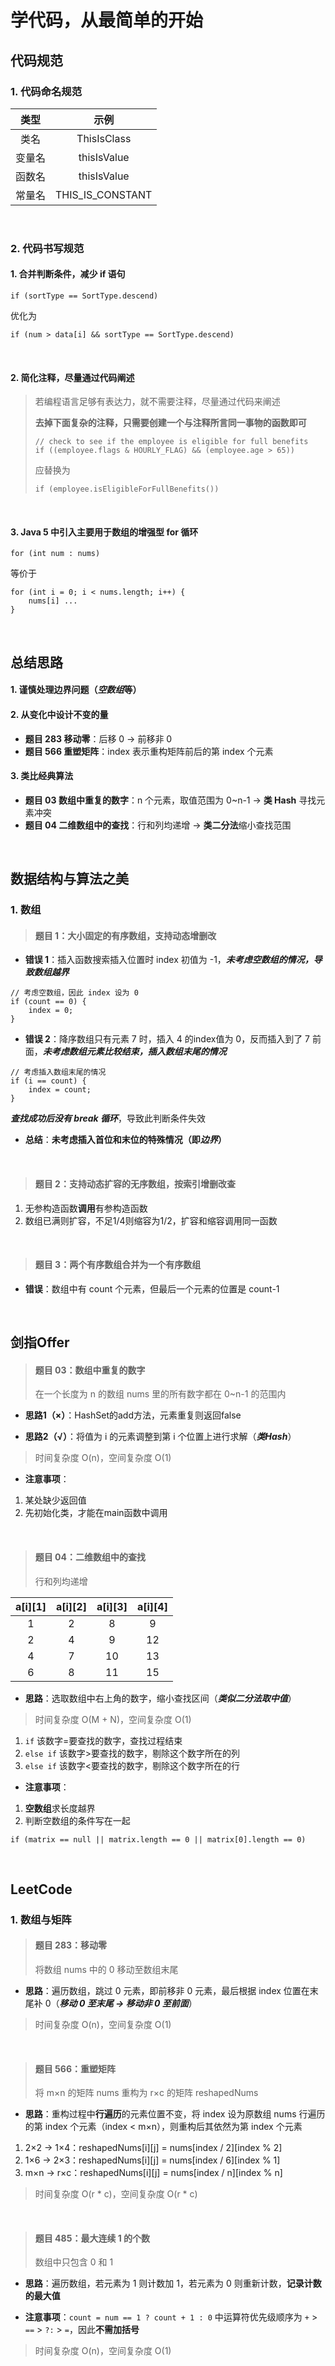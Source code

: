 # **学代码，从最简单的开始**

## **代码规范**

### **1. 代码命名规范**

|类型|示例|
|:--:|:--------:|
|类名|ThisIsClass|
|变量名|thisIsValue|
|函数名|thisIsValue|
|常量名|THIS_IS_CONSTANT|

<br>

### **2. 代码书写规范**

#### 1. 合并判断条件，减少 if 语句

```
if (sortType == SortType.descend)
```
优化为
```
if (num > data[i] && sortType == SortType.descend)
```

<br>

#### 2. 简化注释，尽量通过代码阐述

> 若编程语言足够有表达力，就不需要注释，尽量通过代码来阐述
>
> **去掉下面复杂的注释，只需要创建一个与注释所言同一事物的函数即可**
>
> ```
> // check to see if the employee is eligible for full benefits
> if ((employee.flags & HOURLY_FLAG) && (employee.age > 65))
> ```
> 应替换为
> ```
> if (employee.isEligibleForFullBenefits())
> ```

<br>

#### 3. **Java 5** 中引入主要用于**数组**的**增强型 for 循环**

```
for (int num : nums)
```
等价于
```
for (int i = 0; i < nums.length; i++) {
    nums[i] ...
}
```

<br>

## **总结思路**

#### 1. 谨慎处理边界问题（***空数组***等）

#### 2. 从变化中设计**不变**的量
- **题目 283 移动零**：后移 0 → 前移非 0
- **题目 566 重塑矩阵**：index 表示重构矩阵前后的第 index 个元素

#### 3. **类比**经典算法
- **题目 03 数组中重复的数字**：n 个元素，取值范围为 0~n-1 → **类 Hash** 寻找元素冲突
- **题目 04 二维数组中的查找**：行和列均递增 → **类二分法**缩小查找范围
 
<br>

## **数据结构与算法之美**

### **1. 数组**

> #### **题目 1：大小固定的有序数组，支持动态增删改**

- **错误 1**：插入函数搜索插入位置时 index 初值为 -1，***未考虑空数组的情况，导致数组越界***


```
// 考虑空数组，因此 index 设为 0
if (count == 0) {
    index = 0;
}
```

- **错误 2**：降序数组只有元素 7 时，插入 4 的index值为 0，反而插入到了 7 前面，***未考虑数组元素比较结束，插入数组末尾的情况***
```
// 考虑插入数组末尾的情况
if (i == count) {
    index = count;
}
```
***查找成功后没有 break 循环***，导致此判断条件失效

- **总结**：**未考虑插入首位和末位的特殊情况（即*边界*）**

<br>

> #### **题目 2：支持动态扩容的无序数组，按索引增删改查**

1. 无参构造函数**调用**有参构造函数
2. 数组已满则扩容，不足1/4则缩容为1/2，扩容和缩容调用同一函数

<br>

> #### **题目 3：两个有序数组合并为一个有序数组**

- **错误**：数组中有 count 个元素，但最后一个元素的位置是 count-1

<br>

## **剑指Offer**

> #### **题目 03：数组中重复的数字**
> 在一个长度为 n 的数组 nums 里的所有数字都在 0~n-1 的范围内

- **思路1（×）**：HashSet的add方法，元素重复则返回false

- **思路2（√）**：将值为 i 的元素调整到第 i 个位置上进行求解（***类Hash***）
> 时间复杂度 O(n)，空间复杂度 O(1)

- **注意事项**：
1. 某处缺少返回值
2. 先初始化类，才能在main函数中调用

<br>

> #### **题目 04：二维数组中的查找**
> 行和列均递增

|a[i][1]|a[i][2]|a[i][3]|a[i][4]|
|:-:|:-:|:-:|:-:|
|1|2|8|9|
|2|4|9|12|
|4|7|10|13|
|6|8|11|15|
 
- **思路**：选取数组中右上角的数字，缩小查找区间（***类似二分法取中值***）
> 时间复杂度 O(M + N)，空间复杂度 O(1)
1. `if` 该数字=要查找的数字，查找过程结束
2. `else if` 该数字>要查找的数字，剔除这个数字所在的列
3. `else if` 该数字<要查找的数字，剔除这个数字所在的行

- **注意事项**：
1. **空数组**求长度越界
2. 判断空数组的条件写在一起
```
if (matrix == null || matrix.length == 0 || matrix[0].length == 0)
```

<br>

## **LeetCode**

### **1. 数组与矩阵**

> #### **题目 283：移动零**
> 将数组 nums 中的 0 移动至数组末尾

- **思路**：遍历数组，跳过 0 元素，即前移非 0 元素，最后根据 index 位置在末尾补 0（***移动 0 至末尾 → 移动非 0 至前面***）
> 时间复杂度 O(n)，空间复杂度 O(1)

<br>

> #### **题目 566：重塑矩阵**
> 将 m×n 的矩阵 nums 重构为 r×c 的矩阵 reshapedNums

- **思路**：重构过程中**行遍历**的元素位置不变，将 index 设为原数组 nums 行遍历的第 index 个元素（index < m×n），则重构后其依然为第 index 个元素
1. 2×2 → 1×4：reshapedNums[i][j] = nums[index / 2][index % 2]
2. 1×6 → 2×3：reshapedNums[i][j] = nums[index / 6][index % 1]
3. m×n → r×c：reshapedNums[i][j] = nums[index / n][index % n]

> 时间复杂度 O(r * c)，空间复杂度 O(r * c)

<br>

> #### **题目 485：最大连续 1 的个数**
> 数组中只包含 0 和 1

- **思路**：遍历数组，若元素为 1 则计数加 1，若元素为 0 则重新计数，**记录计数的最大值**

- **注意事项**：`count = num == 1 ? count + 1 : 0` 中运算符优先级顺序为 `+` > `==` > `?:` > `=`，因此**不需加括号**

> 时间复杂度 O(n)，空间复杂度 O(1)